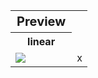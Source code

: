 <table> 
<tr>
  
  <th style="font-size:20px;">
    Preview
  </th>
</tr>

<tr>
  
  <th>
    linear
  </th>
</tr>
<tr>
  <td>
    <img src="https://justusdeckerde.wordpress.com/wp-content/uploads/2025/04/linear-2.png">
  </td>
  <td>
    x
  </td>
</tr>

</table>
